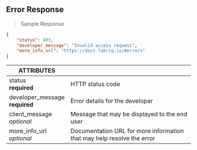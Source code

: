 ## Error Response

> Sample Response

```json
{
    "status": 403,
    "developer_message": "Invalid access request",
    "more_info_url": "https://docs.fabriq.io/#errors"
}
```

ATTRIBUTES ||
---------------- | -----------  
status<br>**required**	| HTTP status code
developer_message<br>**required** | Error details for the developer
client_message<br>*optional* | Message that may be displayed to the end user
more_info_url<br>*optional* | Documentation URL for more information that may help resolve the error
